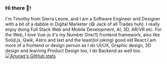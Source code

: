 ### Hi there 👋!
I'm Timothy from Sierra Leone, and I am a Software Engineer and Designer with a bit of a dabble in Digital Marketer (😄 Jack of all Trades huh). I really enjoy doing Full Stack Web and Mobile Development, AI, 3D, AR/VR etc. For the Web, I love Vue-js it's my Number One(1) frontend framework, also like Solid.js, Qwik, Astro and last and the least(lol joking) good old React.I am more of a frontend or design person as I do UI/UX, Graphic design, 3D design and learning Product Design too, I do Backend as well too.
[![Anurag's GitHub stats](https://github-readme-stats.vercel.app/api?username=Phenomfvr)](https://github.com/anuraghazra/github-readme-stats)
